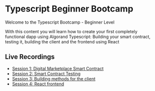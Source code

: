 # Typescript Beginner Bootcamp

Welcome to the Typescript Bootcamp - Beginner Level

With this content you will learn how to create your first completely functional dapp using Algorand Typescript: Building your smart contract, testing it, building the client and the frontend using React

## Live Recordings

- [Session 1: Digital Marketplace Smart Contract](https://drive.google.com/file/d/1NxJEKBAAzCCu_V8pXhoOOldZJsQcq-0P/view?usp=drive_link)
- [Session 2: Smart Contract Testing](https://drive.google.com/file/d/1rrE9WOGNbU99wNXGqf2ZnPQ5BhIf-O7X/view?usp=drive_link)
- [Session 3: Building methods for the client](https://drive.google.com/file/d/1MFjDcV_qviuMhRf2tl809JlGIN722D2C/view?usp=drive_link)
- [Session 4: React frontend](https://drive.google.com/file/d/16_NB0e-X0aWhaWXqMFrlW2NaeGrjgl1B/view?usp=drive_link)
